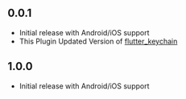 ## 0.0.1

* Initial release with Android/iOS support
* This Plugin Updated Version of [flutter_keychain](https://pub.dev/packages/flutter_keychain)

## 1.0.0
* Initial release with Android/iOS support